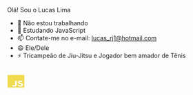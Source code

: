 Olá! Sou o Lucas Lima

- 🔭 Não estou trabalhando
- 🌱 Estudando JavaScript
- 📫 Contate-me no e-mail: lucas_rj1@hotmail.com
- 😄 Ele/Dele
- ⚡ Tricampeão de Jiu-Jitsu e Jogador bem amador de Tênis

<div style="display: inline_block"><br>
  <img align="center" height="30" width="40" src="https://raw.githubusercontent.com/devicons/devicon/master/icons/javascript/javascript-plain.svg">
</div>
